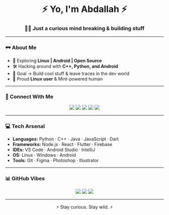 <h1 align="center">⚡ Yo, I'm Abdallah ⚡</h1>
<h3 align="center">👨‍💻 Just a curious mind breaking & building stuff</h3>

---

### 🕶️ About Me
- 🚀 Exploring **Linux | Android | Open Source**  
- 🛠 Hacking around with **C++, Python, and Android**  
- 🎯 Goal → Build cool stuff & leave traces in the dev world  
- 🐧 Proud **Linux user** & Mint-powered human  

---

### 🔗 Connect With Me
<p align="center">
<a href="https://t.me/d_ai_n"><img src="https://img.shields.io/badge/Telegram-2CA5E0?style=for-the-badge&logo=telegram&logoColor=white"/></a>
<a href="https://github.com/dain09"><img src="https://img.shields.io/badge/GitHub-171515?style=for-the-badge&logo=github&logoColor=white"/></a>
<a href="https://www.linkedin.com/in/abdollah-ibrahim-12a024388/"><img src="https://img.shields.io/badge/LinkedIn-0A66C2?style=for-the-badge&logo=linkedin&logoColor=white"/></a>
<a href="https://www.buymeacoffee.com/d_ai_n"><img src="https://img.shields.io/badge/Buy_Me_A_Coffee-FFDD00?style=for-the-badge&logo=buy-me-a-coffee&logoColor=black"/></a>
<img src="https://img.shields.io/badge/Binance_ID-734778270-FCD535?style=for-the-badge&logo=binance&logoColor=black"/>
</p>

---

### 💻 Tech Arsenal
- **Languages:** Python · C++ · Java · JavaScript · Dart  
- **Frameworks:** Node.js · React · Flutter · Firebase  
- **IDEs:** VS Code · Android Studio · IntelliJ  
- **OS:** Linux · Windows · Android  
- **Tools:** Git · Figma · Photoshop · Illustrator  

---

### 📊 GitHub Vibes
<p align="center">
  <img src="https://github-readme-stats.vercel.app/api?username=dain09&show_icons=true&theme=tokyonight&hide_border=true" />
  <img src="https://github-readme-streak-stats.herokuapp.com/?user=dain09&theme=tokyonight&hide_border=true" />
  <img src="https://github-readme-stats.vercel.app/api/top-langs/?username=dain09&layout=compact&theme=tokyonight&hide_border=true" />
</p>

---

<p align="center">⚡ Stay curious. Stay wild. ⚡</p>
